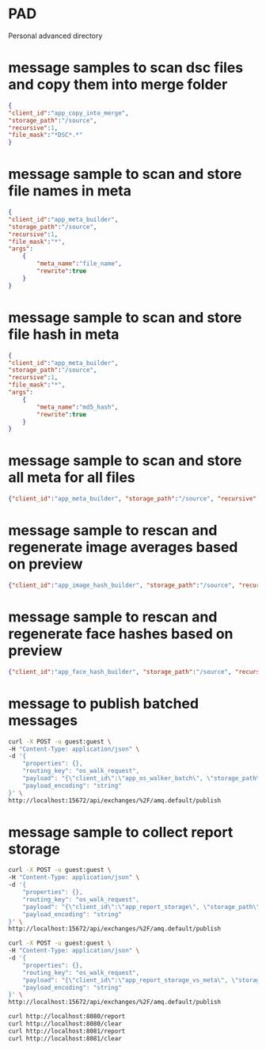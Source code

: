 # PAD
Personal advanced directory

# message samples to scan dsc files and copy them into merge folder
```json
{
"client_id":"app_copy_into_merge",
"storage_path":"/source",
"recursive":1,
"file_mask":"*DSC*.*"
}
```

# message sample to scan and store file names in meta

```json
{
"client_id":"app_meta_builder",
"storage_path":"/source",
"recursive":1,
"file_mask":"*",
"args":
    {
        "meta_name":"file_name",
        "rewrite":true
    }
}
```

# message sample to scan and store file hash in meta

```json
{
"client_id":"app_meta_builder",
"storage_path":"/source",
"recursive":1,
"file_mask":"*",
"args":
    {
        "meta_name":"md5_hash",
        "rewrite":true
    }
}
```

# message sample to scan and store all meta for all files
```json
{"client_id":"app_meta_builder", "storage_path":"/source", "recursive":1, "file_mask":"*"}
```

# message sample to rescan and regenerate image averages based on preview
```json
{"client_id":"app_image_hash_builder", "storage_path":"/source", "recursive":1, "file_mask":"*"}
```

# message sample to rescan and regenerate face hashes based on preview
```json
{"client_id":"app_face_hash_builder", "storage_path":"/source", "recursive":1, "file_mask":"*"}
```

# message to publish batched messages
```bash
curl -X POST -u guest:guest \
-H "Content-Type: application/json" \
-d '{
    "properties": {},
    "routing_key": "os_walk_request",
    "payload": "{\"client_id\":\"app_os_walker_batch\", \"storage_path\":\"/source\", \"recursive\":1, \"file_mask\":\"*\"}",
    "payload_encoding": "string"
}' \
http://localhost:15672/api/exchanges/%2F/amq.default/publish
```


# message sample to collect report storage
```bash
curl -X POST -u guest:guest \
-H "Content-Type: application/json" \
-d '{
    "properties": {},
    "routing_key": "os_walk_request",
    "payload": "{\"client_id\":\"app_report_storage\", \"storage_path\":\"/source\", \"recursive\":1, \"file_mask\":\"*\"}",
    "payload_encoding": "string"
}' \
http://localhost:15672/api/exchanges/%2F/amq.default/publish

curl -X POST -u guest:guest \
-H "Content-Type: application/json" \
-d '{
    "properties": {},
    "routing_key": "os_walk_request",
    "payload": "{\"client_id\":\"app_report_storage_vs_meta\", \"storage_path\":\"/source\", \"recursive\":1, \"file_mask\":\"*\"}",
    "payload_encoding": "string"
}' \
http://localhost:15672/api/exchanges/%2F/amq.default/publish
```
```bash
curl http://localhost:8080/report
curl http://localhost:8080/clear
curl http://localhost:8081/report
curl http://localhost:8081/clear
```
